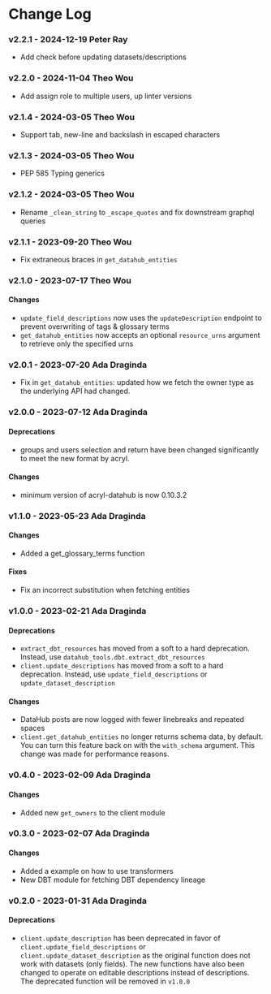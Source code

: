 # Change Log

### v2.2.1 - 2024-12-19 Peter Ray

- Add check before updating datasets/descriptions

### v2.2.0 - 2024-11-04 Theo Wou

- Add assign role to multiple users, up linter versions

### v2.1.4 - 2024-03-05 Theo Wou

- Support tab, new-line and backslash in escaped characters

### v2.1.3 - 2024-03-05 Theo Wou

- PEP 585 Typing generics

### v2.1.2 - 2024-03-05 Theo Wou

- Rename `_clean_string` to `_escape_quotes` and fix downstream graphql queries

### v2.1.1 - 2023-09-20 Theo Wou

- Fix extraneous braces in `get_datahub_entities`

### v2.1.0 - 2023-07-17 Theo Wou

#### Changes

- `update_field_descriptions` now uses the `updateDescription` endpoint to prevent overwriting
  of tags & glossary terms
- `get_datahub_entities` now accepts an optional `resource_urns` argument to retrieve only the specified urns

### v2.0.1 - 2023-07-20 Ada Draginda

- Fix in `get_datahub_entities`: updated how we fetch the owner type as the underlying API had changed.

### v2.0.0 - 2023-07-12 Ada Draginda

#### Deprecations

- groups and users selection and return have been changed significantly to meet
  the new format by acryl.

#### Changes

- minimum version of acryl-datahub is now 0.10.3.2

### v1.1.0 - 2023-05-23 Ada Draginda

#### Changes

- Added a get_glossary_terms function

#### Fixes

- Fix an incorrect substitution when fetching entities

### v1.0.0 - 2023-02-21 Ada Draginda

#### Deprecations

- `extract_dbt_resources` has moved from a soft to a hard deprecation. Instead, use
  `datahub_tools.dbt.extract_dbt_resources`
- `client.update_descriptions` has moved from a soft to a hard deprecation. Instead, use
  `update_field_descriptions` or `update_dataset_description`

#### Changes

- DataHub posts are now logged with fewer linebreaks and repeated spaces
- `client.get_datahub_entities` no longer returns schema data, by default. You can turn this feature
  back on with the `with_schema` argument. This change was made for performance reasons.

### v0.4.0 - 2023-02-09 Ada Draginda

#### Changes

- Added new `get_owners` to the client module

### v0.3.0 - 2023-02-07 Ada Draginda

#### Changes

- Added a example on how to use transformers
- New DBT module for fetching DBT dependency lineage

### v0.2.0 - 2023-01-31 Ada Draginda

#### Deprecations

- `client.update_description` has been deprecated in favor of `client.update_field_descriptions`
  or `client.update_dataset_description` as the original function does not work with datasets (only fields).
  The new functions have also been changed to operate on editable descriptions instead of descriptions. The
  deprecated function will be removed in `v1.0.0`
